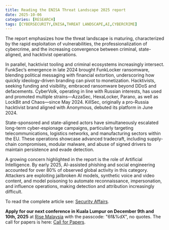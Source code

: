 ```yaml
---
title: Reading the ENISA Threat Landscape 2025 report
date: 2025-10-06
categories: [RESEARCH]
tags: [CYBERSECURITY,ENISA,THREAT LANDSCAPE,AI,CYBERCRIME]
---
```


The report emphasizes how the threat landscape is maturing, characterized by the rapid exploitation of vulnerabilities, the professionalization of cybercrime, and the increasing convergence between criminal, state-aligned, and hacktivist operations.  

In parallel, hacktivist tooling and criminal ecosystems increasingly intersect. FunkSec’s emergence in late 2024 brought FunkLocker ransomware, blending political messaging with financial extortion, underscoring how quickly ideology-driven branding can pivot to monetization. Hacktivists, seeking funding and visibility, embraced ransomware beyond DDoS and defacements. CyberVolk, operating in line with Russian interests, has used and promoted multiple strains—AzzaSec, HexaLocker, Parano, as well as LockBit and Chaos—since May 2024. KillSec, originally a pro-Russia hacktivist brand aligned with Anonymous, debuted its platform in June 2024.  

State-sponsored and state-aligned actors have simultaneously escalated long-term cyber-espionage campaigns, particularly targeting telecommunications, logistics networks, and manufacturing sectors within the EU. These operations showcase advanced tradecraft, including supply-chain compromises, modular malware, and abuse of signed drivers to maintain persistence and evade detection.  

A growing concern highlighted in the report is the role of Artificial Intelligence. By early 2025, AI-assisted phishing and social engineering accounted for over 80% of observed global activity in this category. Attackers are exploiting jailbroken AI models, synthetic voice and video content, and model poisoning to automate reconnaissance, impersonation, and influence operations, making detection and attribution increasingly difficult.  

To read the complete article see: [Security Affairs](https://securityaffairs.com/182978/security/reading-the-enisa-threat-landscape-2025-report.html).  

**Apply for our next conference in Kuala Lumpur on December 9th and 10th, 2025** at [Rise Malaysia](https://risemalaysia.eventify.io/p/#/overview) with the passcode: "6f&%dX", no quotes. 
The call for papers is here: [Call for Papers](https://cymru.wufoo.com/forms/rise-malaysia-presentation-submissions-form/).